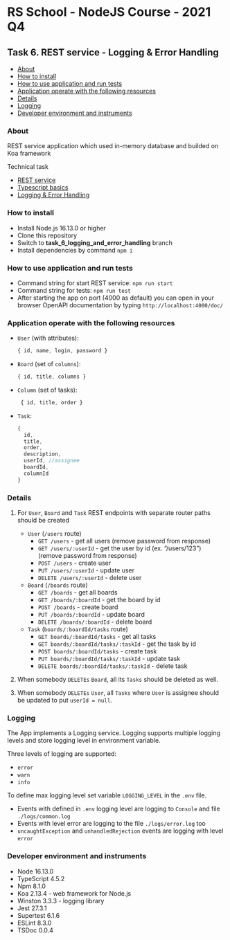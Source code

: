 # RS School - NodeJS Course - 2021 Q4

## Task 6. REST service - Logging & Error Handling

- [About](#about)
- [How to install](#how-to-install)
- [How to use application and run tests](#how-to-use-application-and-run-tests)
- [Application operate with the following resources](#application-operate-with-the-following-resources)
- [Details](#details)
- [Logging](#logging)
- [Developer environment and instruments](#developer-environment-and-instruments)

### About
REST service application which used in-memory database and builded on Koa framework

Technical task
- [REST service](https://github.com/rolling-scopes-school/basic-nodejs-course/blob/master/descriptions/rest-service.md)
- [Typescript basics](https://github.com/rolling-scopes-school/basic-nodejs-course/blob/master/descriptions/typescript-basics.md)
- [Logging & Error Handling](https://github.com/rolling-scopes-school/basic-nodejs-course/blob/master/descriptions/logging-error-handling.md)


### How to install
- Install Node.js 16.13.0 or higher
- Clone this repository
- Switch to **task_6_logging_and_error_handling** branch
- Install dependencies by command `npm i`

### How to use application and run tests
- Command string for start REST service: `npm run start`
- Command string for tests: `npm run test`
- After starting the app on port (4000 as default) you can open in your browser OpenAPI documentation by typing `http://localhost:4000/doc/`

### Application operate with the following resources

- `User` (with attributes):
  ```javascript
  { id, name, login, password }
  ```
- `Board` (set of `columns`):
  ```javascript
  { id, title, columns }
  ```
- `Column` (set of tasks):
  ```javascript
   { id, title, order }
  ```
- `Task`:
  ```javascript
  {
    id,
    title,
    order,
    description,
    userId, //assignee
    boardId,
    columnId
  }
  ```

### Details

1. For `User`, `Board` and `Task` REST endpoints with separate router paths should be created
    * `User` (`/users` route)
      * `GET /users` - get all users (remove password from response)
      * `GET /users/:userId` - get the user by id (ex. “/users/123”) (remove password from response)
      * `POST /users` - create user
      * `PUT /users/:userId` - update user
      * `DELETE /users/:userId` - delete user
    * `Board` (`/boards` route)
      * `GET /boards` - get all boards
      * `GET /boards/:boardId` - get the board by id
      * `POST /boards` - create board
      * `PUT /boards/:boardId` - update board
      * `DELETE /boards/:boardId` - delete board
    * `Task` (`boards/:boardId/tasks` route)
      * `GET boards/:boardId/tasks` - get all tasks
      * `GET boards/:boardId/tasks/:taskId` - get the task by id
      * `POST boards/:boardId/tasks` - create task
      * `PUT boards/:boardId/tasks/:taskId` - update task
      * `DELETE boards/:boardId/tasks/:taskId` - delete task

2. When somebody `DELETEs` `Board`, all its `Tasks` should be deleted as well.

3. When somebody `DELETEs` `User`, all `Tasks` where `User` is assignee should be updated to put `userId = null`.

### Logging
The App implements a Logging service. Logging supports multiple logging levels and store logging level in environment variable.

Three levels of logging are supported:
- `error`
- `warn`
- `info`

To define max logging level set variable `LOGGING_LEVEL` in the `.env` file.
- Events with defined in `.env` logging level are logging to `Console` and file `./logs/common.log`
- Events with level error are logging to the file `./logs/error.log` too
- `uncaughtException` and `unhandledRejection` events are logging with level `error`


### Developer environment and instruments
- Node 16.13.0
- TypeScript 4.5.2
- Npm 8.1.0
- Koa 2.13.4 - web framework for Node.js
- Winston 3.3.3 - logging library
- Jest 27.3.1
- Supertest 6.1.6
- ESLint 8.3.0
- TSDoc 0.0.4